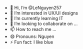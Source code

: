 - 👋 Hi, I’m @LeNguyen257
- 👀 I’m interested in UX/UI designs
- 🌱 I’m currently learning IT
- 💞️ I’m looking to collaborate on ...
- 📫 How to reach me ...
- 😄 Pronouns: Nguyen
- ⚡ Fun fact: I like blue

<!---
LeNguyen257/LeNguyen257 is a ✨ special ✨ repository because its `README.md` (this file) appears on your GitHub profile.
You can click the Preview link to take a look at your changes.
--->
